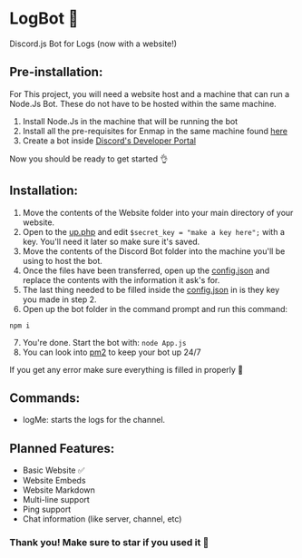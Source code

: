 # LogBot 📝
Discord.js Bot for Logs (now with a website!)

## __Pre-installation:__  

For This project, you will need a website host and a machine that can run a Node.Js Bot. These do not have to be hosted within the same machine.

1. Install Node.Js in the machine that will be running the bot
2. Install all the pre-requisites for Enmap in the same machine found [here](https://enmap.evie.dev/install#pre-requisites)
3. Create a bot inside [Discord's Developer Portal](https://discord.com/developers/applications/)

Now you should be ready to get started 👌

## __Installation:__
1. Move the contents of the Website folder into your main directory of your website.
2. Open to the [up.php](repo/blob/master/Website/up.php) and edit `$secret_key = "make a key here";` with a key. You'll need it later so make sure it's saved.
3. Move the contents of the Discord Bot folder into the machine you'll be using to host the bot.
4. Once the files have been transferred, open up the [config.json](/Discord%20Bot/config.json) and replace the contents with the information it ask's for.
5. The last thing needed to be filled inside the [config.json](/Discord%20Bot/config.json) in is they key you made in step 2.
6. Open up the bot folder in the command prompt and run this command:
```
npm i
```
7. You're done. Start the bot with: `node App.js`
8. You can look into [pm2](https://www.npmjs.com/package/pm2) to keep your bot up 24/7

If you get any error make sure everything is filled in properly 🙂

## __Commands:__
- logMe: starts the logs for the channel.

## __Planned Features:__
- Basic Website ✅
- Website Embeds
- Website Markdown
- Multi-line support
- Ping support
- Chat information (like server, channel, etc)

### Thank you! Make sure to star if you used it 🎉
